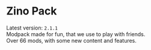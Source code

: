 # Zino Pack

Latest version: `2.1.1`\
Modpack made for fun, that we use to play with friends. \
Over 66 mods, with some new content and features.
